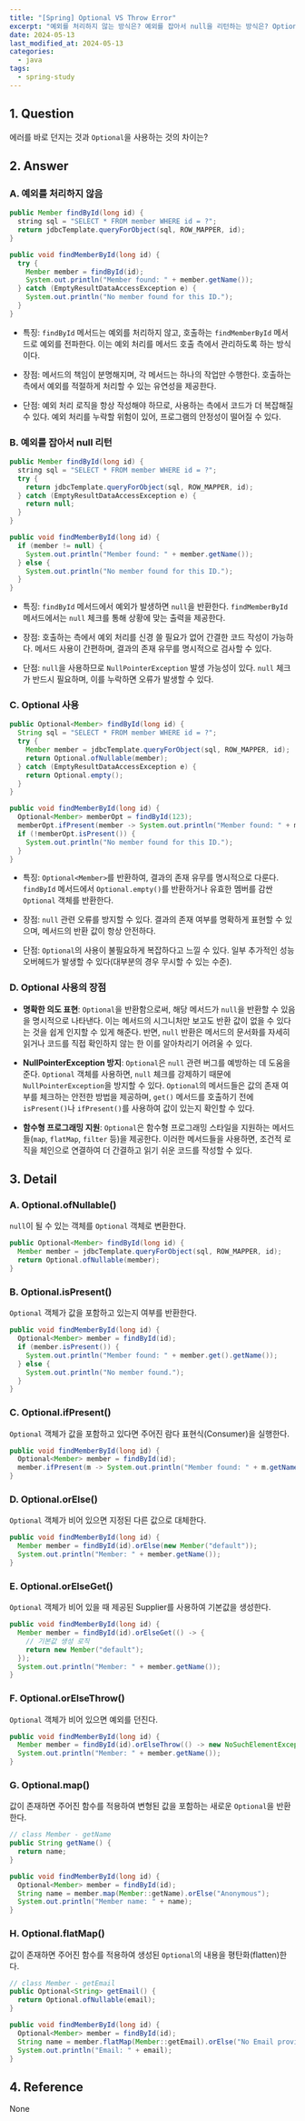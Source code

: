 ```yaml
---
title: "[Spring] Optional VS Throw Error"
excerpt: "예외를 처리하지 않는 방식은? 예외를 잡아서 null을 리턴하는 방식은? Optional을 사용하는 방식은? Optional 사용의 장점은? Optional의 자주 사용하는 메서드들은?"
date: 2024-05-13
last_modified_at: 2024-05-13
categories:
  - java
tags:
  - spring-study
---
```


## 1. Question

에러를 바로 던지는 것과 `Optional`을 사용하는 것의 차이는?

## 2. Answer

### A. 예외를 처리하지 않음

```java
public Member findById(long id) {
  string sql = "SELECT * FROM member WHERE id = ?";
  return jdbcTemplate.queryForObject(sql, ROW_MAPPER, id);
}

public void findMemberById(long id) {
  try {
    Member member = findById(id);
    System.out.println("Member found: " + member.getName());
  } catch (EmptyResultDataAccessException e) {
    System.out.println("No member found for this ID.");
  }
}
```

* 특징: `findById` 메서드는 예외를 처리하지 않고, 호출하는 `findMemberById` 메서드로 예외를 전파한다. 이는 예외 처리를 메서드 호출 측에서 관리하도록 하는 방식이다.

* 장점: 메서드의 책임이 분명해지며, 각 메서드는 하나의 작업만 수행한다. 호출하는 측에서 예외를 적절하게 처리할 수 있는 유연성을 제공한다.

* 단점: 예외 처리 로직을 항상 작성해야 하므로, 사용하는 측에서 코드가 더 복잡해질 수 있다. 예외 처리를 누락할 위험이 있어, 프로그램의 안정성이 떨어질 수 있다.

### B. 예외를 잡아서 null 리턴

```java
public Member findById(long id) {
  string sql = "SELECT * FROM member WHERE id = ?";
  try {
    return jdbcTemplate.queryForObject(sql, ROW_MAPPER, id);
  } catch (EmptyResultDataAccessException e) {
    return null;
  }
}

public void findMemberById(long id) {
  if (member != null) {
    System.out.println("Member found: " + member.getName());
  } else {
    System.out.println("No member found for this ID.");
  }
}
```

* 특징: `findById` 메서드에서 예외가 발생하면 `null`을 반환한다. `findMemberById` 메서드에서는 `null` 체크를 통해 상황에 맞는 출력을 제공한다.

* 장점: 호출하는 측에서 예외 처리를 신경 쓸 필요가 없어 간결한 코드 작성이 가능하다. 메서드 사용이 간편하며, 결과의 존재 유무를 명시적으로 검사할 수 있다.

* 단점: `null`을 사용하므로 `NullPointerException` 발생 가능성이 있다. `null` 체크가 반드시 필요하며, 이를 누락하면 오류가 발생할 수 있다.

### C. Optional 사용

```java
public Optional<Member> findById(long id) {
  String sql = "SELECT * FROM member WHERE id = ?";
  try {
    Member member = jdbcTemplate.queryForObject(sql, ROW_MAPPER, id);
    return Optional.ofNullable(member);
  } catch (EmptyResultDataAccessException e) {
    return Optional.empty();
  }
}

public void findMemberById(long id) {
  Optional<Member> memberOpt = findById(123);
  memberOpt.ifPresent(member -> System.out.println("Member found: " + member.getName()));
  if (!memberOpt.isPresent()) {
    System.out.println("No member found for this ID.");
  }
}
```

* 특징: `Optional<Member>`를 반환하여, 결과의 존재 유무를 명시적으로 다룬다. `findById` 메서드에서 `Optional.empty()`를 반환하거나 유효한 멤버를 감싼 `Optional` 객체를 반환한다.

* 장점: `null` 관련 오류를 방지할 수 있다. 결과의 존재 여부를 명확하게 표현할 수 있으며, 메서드의 반환 값이 항상 안전하다.

* 단점: `Optional`의 사용이 불필요하게 복잡하다고 느낄 수 있다. 일부 추가적인 성능 오버헤드가 발생할 수 있다(대부분의 경우 무시할 수 있는 수준).

### D. Optional 사용의 장점

* **명확한 의도 표현**: `Optional`을 반환함으로써, 해당 메서드가 `null`을 반환할 수 있음을 명시적으로 나타낸다. 이는 메서드의 시그니처만 보고도 반환 값이 없을 수 있다는 것을 쉽게 인지할 수 있게 해준다. 반면, `null` 반환은 메서드의 문서화를 자세히 읽거나 코드를 직접 확인하지 않는 한 이를 알아차리기 어려울 수 있다.

* **NullPointerException 방지**: `Optional`은 `null` 관련 버그를 예방하는 데 도움을 준다. `Optional` 객체를 사용하면, `null` 체크를 강제하기 때문에 `NullPointerException`을 방지할 수 있다. `Optional`의 메서드들은 값의 존재 여부를 체크하는 안전한 방법을 제공하며, `get()` 메서드를 호출하기 전에 `isPresent()`나 `ifPresent()`를 사용하여 값이 있는지 확인할 수 있다.

* **함수형 프로그래밍 지원**: `Optional`은 함수형 프로그래밍 스타일을 지원하는 메서드들(`map`, `flatMap`, `filter` 등)을 제공한다. 이러한 메서드들을 사용하면, 조건적 로직을 체인으로 연결하여 더 간결하고 읽기 쉬운 코드를 작성할 수 있다.

## 3. Detail

### A. Optional.ofNullable()

`null`이 될 수 있는 객체를 `Optional` 객체로 변환한다.

```java
public Optional<Member> findById(long id) {
  Member member = jdbcTemplate.queryForObject(sql, ROW_MAPPER, id);
  return Optional.ofNullable(member);
}
```

### B. Optional.isPresent()

`Optional` 객체가 값을 포함하고 있는지 여부를 반환한다.

```java
public void findMemberById(long id) {
  Optional<Member> member = findById(id);
  if (member.isPresent()) {
    System.out.println("Member found: " + member.get().getName());
  } else {
    System.out.println("No member found.");
  }
}
```

### C. Optional.ifPresent()

`Optional` 객체가 값을 포함하고 있다면 주어진 람다 표현식(Consumer)을 실행한다.

```java
public void findMemberById(long id) {
  Optional<Member> member = findById(id);
  member.ifPresent(m -> System.out.println("Member found: " + m.getName()));
}
```

### D. Optional.orElse()

`Optional` 객체가 비어 있으면 지정된 다른 값으로 대체한다.

```java
public void findMemberById(long id) {
  Member member = findById(id).orElse(new Member("default"));
  System.out.println("Member: " + member.getName());
}
```

### E. Optional.orElseGet()

`Optional` 객체가 비어 있을 때 제공된 Supplier를 사용하여 기본값을 생성한다.

```java
public void findMemberById(long id) {
  Member member = findById(id).orElseGet(() -> {
    // 기본값 생성 로직
    return new Member("default");
  });
  System.out.println("Member: " + member.getName());
}
```

### F. Optional.orElseThrow()

`Optional` 객체가 비어 있으면 예외를 던진다.

```java
public void findMemberById(long id) {
  Member member = findById(id).orElseThrow(() -> new NoSuchElementException("No member found with ID: " + id));
  System.out.println("Member: " + member.getName());
}
```

### G. Optional.map()

값이 존재하면 주어진 함수를 적용하여 변형된 값을 포함하는 새로운 `Optional`을 반환한다.

```java
// class Member - getName
public String getName() {
  return name;
}

public void findMemberById(long id) {
  Optional<Member> member = findById(id);
  String name = member.map(Member::getName).orElse("Anonymous");
  System.out.println("Member name: " + name);
}
```

### H. Optional.flatMap()

값이 존재하면 주어진 함수를 적용하여 생성된 `Optional`의 내용을 평탄화(flatten)한다.

```java
// class Member - getEmail
public Optional<String> getEmail() {
  return Optional.ofNullable(email);
}

public void findMemberById(long id) {
  Optional<Member> member = findById(id);
  String name = member.flatMap(Member::getEmail).orElse("No Email provided");
  System.out.println("Email: " + email);
}
```

## 4. Reference

None
